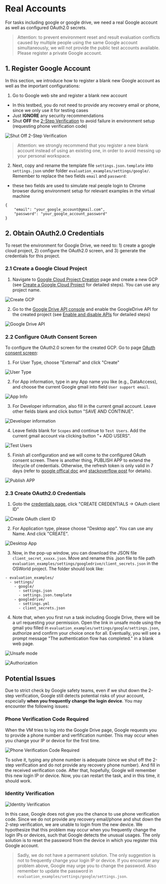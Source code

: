 # Real Accounts

For tasks including google or google drive, we need a real Google account as well as configured OAuth2.0 secrets. 

> Attention: to prevent environment reset and result evaluation conflicts caused by multiple people using the same Google account simultaneously, we will not provide the public test accounts available. Please register a private Google account.

## 1. Register Google Account

In this section, we introduce how to register a blank new Google account as well as the important configurations:

1. Go to Google web site and register a blank new account
  - In this testbed, you do not need to provide any recovery email or phone, since we only use it for testing cases
  - Just **IGNORE** any security recommendations
  - Shut **OFF** the [2-Step Verification](https://support.google.com/accounts/answer/1064203?hl=en&co=GENIE.Platform%3DDesktop#:~:text=Open%20your%20Google%20Account.,Select%20Turn%20off.) to avoid failure in environment setup (requesting phone verification code)

![Shut Off 2-Step Verification](assets/googleshutoff.png)

> Attention: we strongly recommend that you register a new blank account instead of using an existing one, in order to avoid messing up your personal workspace.

2. Next, copy and rename the template file `settings.json.template` into `settings.json` under folder `evaluation_examples/settings/google/`. Remember to replace the two fields `email` and `password`:
  - these two fields are used to simulate real people login to Chrome browser during environment setup for relevant examples in the virtual machine

```
{
    "email": "your_google_account@gmail.com",
    "password": "your_google_account_password"
}
```

## 2. Obtain OAuth2.0 Credentials

To reset the environment for Google Drive, we need to: 1) create a google cloud project, 2) configure the OAuth2.0 screen, and 3) generate the credentials for this project.

### 2.1 Create a Google Cloud Project

1. Navigate to [Google Cloud Project Creation](https://console.cloud.google.com/projectcreate) page and create a new GCP (see [Create a Google Cloud Project](https://developers.google.com/workspace/guides/create-project) for detailed steps). You can use any project name.

![Create GCP](assets/creategcp.png)

2. Go to the [Google Drive API console](https://console.cloud.google.com/apis/library/drive.googleapis.com?) and enable the GoogleDrive API for the created project (see [Enable and disable APIs](https://support.google.com/googleapi/answer/6158841?hl=en) for detailed steps)

![Google Drive API](assets/enableapi.png)

### 2.2 Configure OAuth Consent Screen
To configure the OAuth2.0 screen for the created GCP. Go to page [OAuth consent screen](https://console.cloud.google.com/apis/credentials/consent?):

1. For User Type, choose "External" and click "Create"

![User Type](assets/usertype.png)

2. For App information, type in any App name you like (e.g., DataAccess), and choose the current Google gmail into field `User support email`.

![App Info](assets/oauthapp.png)

3. For Developer information, also fill in the current gmail account. Leave other fields blank and click button "SAVE AND CONTINUE".

![Developer information](assets/developer.png)

4. Leave fields blank for `Scopes` and continue to `Test Users`. Add the current gmail account via clicking button "+ ADD USERS".

![Test Users](assets/testusers.png)

5. Finish all configuration and we will come to the configured OAuth consent screen. There is another thing, PUBLISH APP to extend the lifecycle of credentials. Otherwise, the refresh token is only valid in 7 days (refer to [google offical doc](https://developers.google.com/identity/protocols/oauth2#expiration) and [stackoverflow post](https://stackoverflow.com/questions/74659774/google-oauth-2-0-refresh-token-expiry-how-many-days) for details).

![Publish APP](assets/publishapp.png)

### 2.3 Create OAuth2.0 Credentials

1. Goto the [credentials page](https://console.cloud.google.com/apis/credentials?), click "CREATE CREDENTIALS -> OAuth client ID"

![Create OAuth client ID](assets/oauth2.0.png)

2. For Application type, please choose "Desktop app". You can use any Name. And click "CREATE".

![Desktop App](assets/desktopapp.png)

3. Now, in the pop-up window, you can download the JSON file `client_secret_xxxxx.json`. Move and rename this .json file to file path `evaluation_examples/settings/googledrive/client_secrets.json` in the OSWorld project. The folder should look like:

```
- evaluation_examples/
  - settings/
    - google/
      - settings.json
      - settings.json.template
    - googledrive/
      - settings.yml
      - client_secrets.json
```

4. Note that, when you first run a task including Google Drive, there will be a url requesting your permission. Open the link in unsafe mode using the gmail you filled in `evaluation_examples/settings/google/settings.json`, authorize and confirm your choice once for all. Eventually, you will see a prompt message "The authentication flow has completed." in a blank web page.

![Unsafe mode](assets/unsafemode.png)

![Authorization](assets/authorization.png)


## Potential Issues

Due to strict check by Google safety teams, even if we shut down the 2-step verification, Google still detects potential risks of your account, especially __when you frequently change the login device__. You may encounter the following issues:

### Phone Verification Code Required

When the VM tries to log into the Google Drive page, Google requests you to provide a phone number and verfification number. This may occur when you change your IP or device for the first time.

![Phone Verification Code Required](assets/googlephonecode.png)

To solve it, typing any phone number is adequate (since we shut off the 2-step verification and do not provide any recovery phone number). And fill in the received verification code. After that, hopefully, Google will remember this new login IP or device. Now, you can restart the task, and in this time, it should work.

### Identity Verification

![Identity Verification](assets/googleidentity.png)

In this case, Google does not give you the chance to use phone verification code. Since we do not provide any recovery email/phone and shut down the 2-step verification, we are unable to login from the new device. We hypothesize that this problem may occur when you frequently change the login IPs or devices, such that Google detects the unusual usages. The only solution is to reset the password from the device in which you register this Google account.

> Sadly, we do not have a permanent solution. The only suggestion is not to frequently change your login IP or device. If you encounter any problem above, Google may urge you to change the password. Also remember to update the password in `evaluation_examples/settings/google/settings.json`.